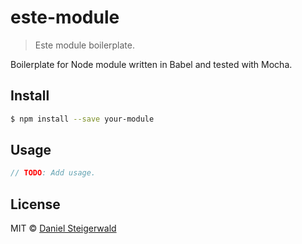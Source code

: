 # este-module

> Este module boilerplate.

Boilerplate for Node module written in Babel and tested with Mocha.

## Install

```sh
$ npm install --save your-module
```

## Usage

```js
// TODO: Add usage.
```

## License

MIT © [Daniel Steigerwald](https://twitter.com/steida)
